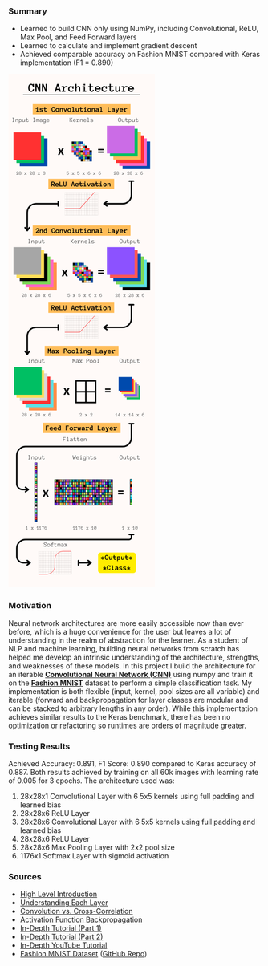 ### Summary
 - Learned to build CNN only using NumPy, including Convolutional, ReLU, Max Pool, and Feed Forward layers
 - Learned to calculate and implement gradient descent
 - Achieved comparable accuracy on Fashion MNIST compared with Keras implementation (F1 = 0.890)

![architecture.png](assets/architecture.png)

### Motivation
Neural network architectures are more easily accessible now than ever before, which is a huge convenience for the user but leaves a lot of understanding in the realm of abstraction for the learner. As a student of NLP and machine learning, building neural networks from scratch has helped me develop an intrinsic understanding of the architecture, strengths, and weaknesses of these models. In this project I build the architecture for an iterable <strong>[Convolutional Neural Network (CNN)](https://www.geeksforgeeks.org/introduction-convolution-neural-network/)</strong> using numpy and train it on the <strong>[Fashion MNIST](https://github.com/zalandoresearch/fashion-mnist)</strong> dataset to perform a simple classification task. My implementation is both flexible (input, kernel, pool sizes are all variable) and iterable (forward and backpropagation for layer classes are modular and can be stacked to arbitrary lengths in any order). While this implementation achieves similar results to the Keras benchmark, there has been no optimization or refactoring so runtimes are orders of magnitude greater.

### Testing Results
Achieved Accuracy: 0.891, F1 Score: 0.890 compared to Keras accuracy of 0.887. Both results achieved by training on all 60k images with learning rate of 0.005 for 3 epochs. The architecture used was: 
1. 28x28x1 Convolutional Layer with 6 5x5 kernels using full padding and learned bias
2. 28x28x6 ReLU Layer
3. 28x28x6 Convolutional Layer with 6 5x5 kernels using full padding and learned bias
4. 28x28x6 ReLU Layer
5. 28x28x6 Max Pooling Layer with 2x2 pool size
6. 1176x1 Softmax Layer with sigmoid activation

### Sources
- [High Level Introduction](https://www.geeksforgeeks.org/introduction-convolution-neural-network/)
- [Understanding Each Layer](https://towardsdatascience.com/a-guide-to-convolutional-neural-networks-from-scratch-f1e3bfc3e2de)
- [Convolution vs. Cross-Correlation](https://towardsdatascience.com/convolution-vs-cross-correlation-81ec4a0ec253)
- [Activation Function Backpropagation](https://towardsdatascience.com/coding-neural-network-forward-propagation-and-backpropagtion-ccf8cf369f76)
- [In-Depth Tutorial (Part 1)](https://victorzhou.com/blog/intro-to-cnns-part-1/)
- [In-Depth Tutorial (Part 2)](https://victorzhou.com/blog/intro-to-cnns-part-2/)
- [In-Depth YouTube Tutorial](https://www.youtube.com/watch?v=Lakz2MoHy6o)
- [Fashion MNIST Dataset](https://pytorch.org/vision/stable/generated/torchvision.datasets.FashionMNIST.html#torchvision.datasets.FashionMNIST) ([GitHub Repo](https://github.com/zalandoresearch/fashion-mnist))